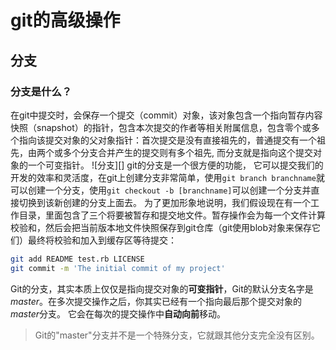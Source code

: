 # git的高级操作
## 分支
### 分支是什么？
在git中提交时，会保存一个提交（commit）对象，该对象包含一个指向暂存内容快照（snapshot）的指针，包含本次提交的作者等相关附属信息，包含零个或多个指向该提交对象的父对象指针：首次提交是没有直接祖先的，普通提交有一个祖先，由两个或多个分支合并产生的提交则有多个祖先, 而分支就是指向这个提交对象的一个可变指针。
![分支][]
git的分支是一个很方便的功能， 它可以提交我们的开发的效率和灵活度，在git上创建分支非常简单，使用`git branch branchname`就可以创建一个分支，使用`git checkout -b [branchname]`可以创建一个分支并直接切换到该新创建的分支上面去。
为了更加形象地说明，我们假设现在有一个工作目录，里面包含了三个将要被暂存和提交地文件。暂存操作会为每一个文件计算校验和，然后会把当前版本地文件快照保存到git仓库（git使用blob对象来保存它们）最终将校验和加入到缓存区等待提交：
``` bash
git add README test.rb LICENSE
git commit -m 'The initial commit of my project'
```
Git的分支，其实本质上仅仅是指向提交对象的**可变指针**，Git的默认分支名字是*master*。在多次提交操作之后，你其实已经有一个指向最后那个提交对象的*master*分支。 它会在每次的提交操作中**自动向前**移动。

> Git的"master"分支并不是一个特殊分支，它就跟其他分支完全没有区别。

